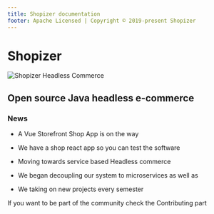 ```yaml
---
title: Shopizer documentation
footer: Apache Licensed | Copyright © 2019-present Shopizer
---
```


# Shopizer

![Shopizer Headless Commerce](/images/shopizer_resized_transparent.png "Shopizer headless commerce")

## Open source Java headless e-commerce

### News


- A Vue Storefront Shop App is on the way

- We have a shop react app so you can test the software

- Moving towards service based Headless commerce

- We began decoupling our system to microservices as well as 

- We taking on new projects every semester



If you want to be part of the community check the Contributing part
